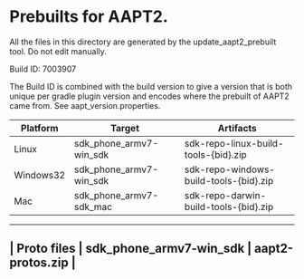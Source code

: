 # Prebuilts for AAPT2.

All the files in this directory are generated by the update_aapt2_prebuilt tool.
Do not edit manually.

Build ID: 7003907

The Build ID is combined with the build version to give a version that is both
unique per gradle plugin version and encodes where the prebuilt of AAPT2 came
from. See aapt_version.properties.

 |  Platform   |          Target          |                Artifacts
 | ----------  | ------------------------ | --------------------------------------- |
 | Linux       | sdk_phone_armv7-win_sdk  | sdk-repo-linux-build-tools-{bid}.zip    |
 | Windows32   | sdk_phone_armv7-win_sdk  | sdk-repo-windows-build-tools-{bid}.zip  |
 | Mac         | sdk_phone_armv7-sdk_mac  | sdk-repo-darwin-build-tools-{bid}.zip   |
 -----------------------------------------------------------------------------------
 | Proto files | sdk_phone_armv7-win_sdk  | aapt2-protos.zip                        |
 -----------------------------------------------------------------------------------


